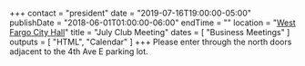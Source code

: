 +++
contact = "president"
date = "2019-07-16T19:00:00-05:00"
publishDate = "2018-06-01T01:00:00-06:00"
endTime = ""
location = "[West Fargo City Hall](/places/west-fargo-city-hall/)"
title = "July Club Meeting"
dates = [ "Business Meetings" ]
outputs = [ "HTML", "Calendar" ]
+++
Please enter through the north
doors adjacent to the 4th Ave E parking lot.

